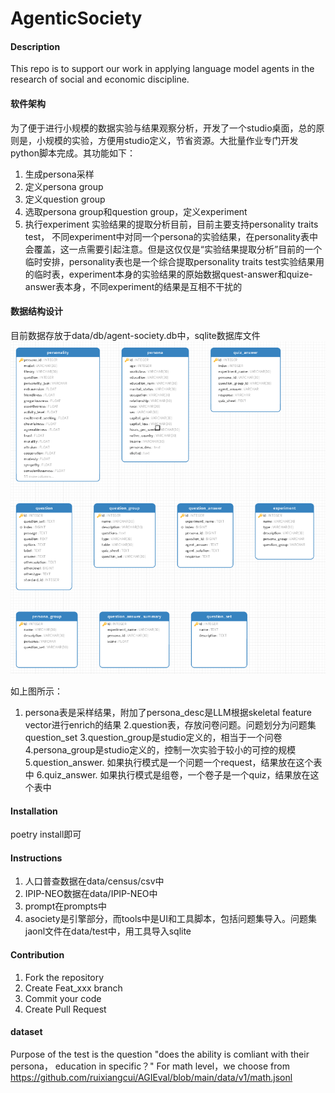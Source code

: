 # AgenticSociety

#### Description
This repo is to support our work in applying language model agents in the research of social and economic discipline. 

#### 软件架构
为了便于进行小规模的数据实验与结果观察分析，开发了一个studio桌面，总的原则是，小规模的实验，方便用studio定义，节省资源。大批量作业专门开发python脚本完成。其功能如下：
1. 生成persona采样
2. 定义persona group
3. 定义question group
4. 选取persona group和question group，定义experiment
5. 执行experiment
实验结果的提取分析目前，目前主要支持personality traits test， 不同experiment中对同一个persona的实验结果，在personality表中会覆盖，这一点需要引起注意。但是这仅仅是“实验结果提取分析”目前的一个临时安排，personality表也是一个综合提取personality traits test实验结果用的临时表，experiment本身的实验结果的原始数据quest-answer和quize-answer表本身，不同experiment的结果是互相不干扰的
#### 数据结构设计
目前数据存放于data/db/agent-society.db中，sqlite数据库文件
![alt text](image.png)

如上图所示：
1. persona表是采样结果，附加了persona_desc是LLM根据skeletal feature vector进行enrich的结果
2.question表，存放问卷问题。问题划分为问题集question_set
3.question_group是studio定义的，相当于一个问卷
4.persona_group是studio定义的，控制一次实验于较小的可控的规模
5.question_answer. 如果执行模式是一个问题一个request，结果放在这个表中
6.quiz_answer. 如果执行模式是组卷，一个卷子是一个quiz，结果放在这个表中


#### Installation

poetry install即可


#### Instructions

1.  人口普查数据在data/census/csv中
2.  IPIP-NEO数据在data/IPIP-NEO中
3.  prompt在prompts中
4.  asociety是引擎部分，而tools中是UI和工具脚本，包括问题集导入。问题集jaonl文件在data/test中，用工具导入sqlite

#### Contribution

1.  Fork the repository
2.  Create Feat_xxx branch
3.  Commit your code
4.  Create Pull Request


#### dataset
   Purpose of the test is the question "does the ability is comliant with their persona， education in specific？" 
   For math level，we choose from https://github.com/ruixiangcui/AGIEval/blob/main/data/v1/math.jsonl

